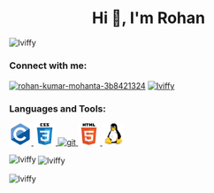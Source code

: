 <h1 align="center">Hi 👋, I'm Rohan</h1>
<p align="left"> <img src="https://komarev.com/ghpvc/?username=lviffy&label=Profile%20views&color=0e75b6&style=flat" alt="lviffy" /> </p>

<h3 align="left">Connect with me:</h3>
<p align="left">
<a href="https://linkedin.com/in/rohan-kumar-mohanta-3b8421324" target="blank"><img align="center" src="https://raw.githubusercontent.com/rahuldkjain/github-profile-readme-generator/master/src/images/icons/Social/linked-in-alt.svg" alt="rohan-kumar-mohanta-3b8421324" height="30" width="40" /></a>
<a href="https://instagram.com/lviffy" target="blank"><img align="center" src="https://raw.githubusercontent.com/rahuldkjain/github-profile-readme-generator/master/src/images/icons/Social/instagram.svg" alt="lviffy" height="30" width="40" /></a>
</p>

<h3 align="left">Languages and Tools:</h3>
<p align="left"> <a href="https://www.cprogramming.com/" target="_blank" rel="noreferrer"> <img src="https://raw.githubusercontent.com/devicons/devicon/master/icons/c/c-original.svg" alt="c" width="40" height="40"/> </a> <a href="https://www.w3schools.com/css/" target="_blank" rel="noreferrer"> <img src="https://raw.githubusercontent.com/devicons/devicon/master/icons/css3/css3-original-wordmark.svg" alt="css3" width="40" height="40"/> </a> <a href="https://git-scm.com/" target="_blank" rel="noreferrer"> <img src="https://www.vectorlogo.zone/logos/git-scm/git-scm-icon.svg" alt="git" width="40" height="40"/> </a> <a href="https://www.w3.org/html/" target="_blank" rel="noreferrer"> <img src="https://raw.githubusercontent.com/devicons/devicon/master/icons/html5/html5-original-wordmark.svg" alt="html5" width="40" height="40"/> </a> <a href="https://www.linux.org/" target="_blank" rel="noreferrer"> <img src="https://raw.githubusercontent.com/devicons/devicon/master/icons/linux/linux-original.svg" alt="linux" width="40" height="40"/> </a> </p>

<p><img align="left" src="https://github-readme-stats.vercel.app/api/top-langs?username=lviffy&show_icons=true&locale=en&layout=compact" alt="lviffy" /></p>

<p>&nbsp;<img align="center" src="https://github-readme-stats.vercel.app/api?username=lviffy&show_icons=true&locale=en" alt="lviffy" /></p>

<p><img align="center" src="https://github-readme-streak-stats.herokuapp.com/?user=lviffy&" alt="lviffy" /></p>
